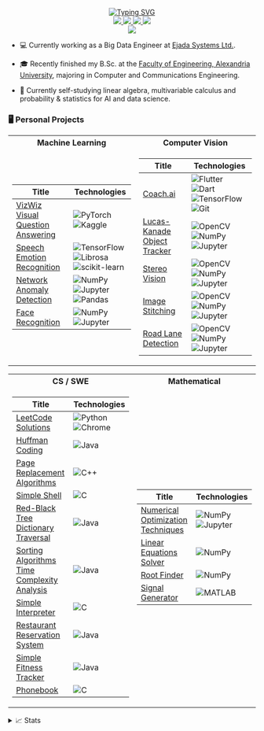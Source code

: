 <p align="center">
<a href="https://github.com/MohEsmail143">
    <img src="https://readme-typing-svg.demolab.com?lines=Mohamed+Esmail;Big+Data+Engineer;Aspiring+Data+Scientist" alt="Typing SVG"/>
</a>

<br/>

<a href="https://drive.google.com/file/d/1Gh91VRtR58RHkUD7OgQFBNItftXVwJgB/view?usp=sharing">
    <img src="https://img.shields.io/badge/PDF-CV-red?style=flat-square&logo=adobe">
</a>  
<a href="https://bit.ly/3Uxr8Ju">
    <img src="https://img.shields.io/badge/-LinkedIn-blue?style=flat-square&logo=linkedin">
</a>
<a href="https://www.kaggle.com/mohesmail143">
    <img src="https://img.shields.io/badge/Kaggle-white?style=flat-square&logo=kaggle">
</a>
<a href="mailto:moh.ahmed.esmail.1403@gmail.com">
    <img src="https://img.shields.io/badge/-Gmail-red?style=flat-square&logo=gmail&logoColor=white">
</a>

<br/>

<a href="https://github.com/MohEsmail143">
    <img src="https://github-stats-alpha.vercel.app/api?username=MohEsmail143&cc=22272e&tc=37BCF6&ic=fff&bc=0000">
</a>

</p>

* 💻 Currently working as a Big Data Engineer at [Ejada Systems Ltd.](https://www.ejada.com/).

* 🎓 Recently finished my B.Sc. at the [Faculty of Engineering, Alexandria University](https://eng.alexu.edu.eg/index.php/en/), majoring in Computer and Communications Engineering.

* 📖 Currently self-studying linear algebra, multivariable calculus and probability & statistics for AI and data science.

### 🖥️ Personal Projects

<table>
<tr><th>Machine Learning </th><th>Computer Vision</th></tr>
<tr><td>

|Title|Technologies|
|--|--|
| [VizWiz Visual Question Answering](https://github.com/MohEsmail143/vizwiz-visual-question-answering) | ![PyTorch](https://img.shields.io/badge/PyTorch-black?style=flat-square&logo=pytorch) ![Kaggle](https://img.shields.io/badge/Kaggle-black?style=flat-square&logo=kaggle) |
| [Speech Emotion Recognition](https://github.com/MohEsmail143/speech-emotion-recognition) | ![TensorFlow](https://img.shields.io/badge/TensorFlow-black?style=flat-square&logo=tensorflow) ![Librosa](https://img.shields.io/badge/Librosa-black?style=flat-square&logo=librosa) <br> ![scikit-learn](https://img.shields.io/badge/scikit--learn-black?style=flat-square&logo=scikitlearn) |
| [Network Anomaly Detection](https://github.com/MohEsmail143/network-anomaly-detection) | ![NumPy](https://img.shields.io/badge/NumPy-black?style=flat-square&logo=numpy) ![Jupyter](https://img.shields.io/badge/Jupyter-black?style=flat-square&logo=jupyter) <br> ![Pandas](https://img.shields.io/badge/Pandas-black?style=flat-square&logo=pandas) |
| [Face Recognition](https://github.com/MohEsmail143/face-recognition) | ![NumPy](https://img.shields.io/badge/NumPy-black?style=flat-square&logo=numpy) ![Jupyter](https://img.shields.io/badge/Jupyter-black?style=flat-square&logo=jupyter) |
</td><td>

|Title | Technologies|
|--|--|
| [Coach.ai](https://github.com/MohEsmail143/coach-ai) | ![Flutter](https://img.shields.io/badge/Flutter-black?style=flat-square&logo=flutter) ![Dart](https://img.shields.io/badge/Dart-black?style=flat-square&logo=dart) ![TensorFlow](https://img.shields.io/badge/TensorFlow-black?style=flat-square&logo=tensorflow) ![Git](https://img.shields.io/badge/Git-black?style=flat-square&logo=git) |
| [Lucas-Kanade Object Tracker](https://github.com/MohEsmail143/lucas-kanade-object-tracker) | ![OpenCV](https://img.shields.io/badge/OpenCV-black?style=flat-square&logo=opencv) ![NumPy](https://img.shields.io/badge/NumPy-black?style=flat-square&logo=numpy) ![Jupyter](https://img.shields.io/badge/Jupyter-black?style=flat-square&logo=jupyter)|
| [Stereo Vision](https://github.com/MohEsmail143/stereo-vision) | ![OpenCV](https://img.shields.io/badge/OpenCV-black?style=flat-square&logo=opencv) ![NumPy](https://img.shields.io/badge/NumPy-black?style=flat-square&logo=numpy) ![Jupyter](https://img.shields.io/badge/Jupyter-black?style=flat-square&logo=jupyter) |
| [Image Stitching](https://github.com/MohEsmail143/image-stitching) | ![OpenCV](https://img.shields.io/badge/OpenCV-black?style=flat-square&logo=opencv) ![NumPy](https://img.shields.io/badge/NumPy-black?style=flat-square&logo=numpy) ![Jupyter](https://img.shields.io/badge/Jupyter-black?style=flat-square&logo=jupyter) |
| [Road Lane Detection](https://github.com/MohEsmail143/road-lane-detection) | ![OpenCV](https://img.shields.io/badge/OpenCV-black?style=flat-square&logo=opencv) ![NumPy](https://img.shields.io/badge/NumPy-black?style=flat-square&logo=numpy) ![Jupyter](https://img.shields.io/badge/Jupyter-black?style=flat-square&logo=jupyter) |

</td></tr> </table>

<table>
<tr><th>CS / SWE</th><th>Mathematical</th></tr>
<tr><td>

|Title | Technologies|
|--|--|
| [LeetCode Solutions](https://github.com/MohEsmail143/leetcode-solutions) | ![Python](https://img.shields.io/badge/Python-black?style=flat-square&logo=python) ![Chrome](https://img.shields.io/badge/Chrome-black?style=flat-square&logo=google-chrome) |
| [Huffman Coding](https://github.com/MohEsmail143/huffman-coding) | ![Java](https://img.shields.io/badge/Java-black?style=flat-square&logo=java) |
| [Page Replacement Algorithms](https://github.com/MohEsmail143/page-replacement-algorithms) | ![C++](https://img.shields.io/badge/C%2B%2B-black?style=flat-square&logo=c%2B%2B) |
| [Simple Shell](https://github.com/MohEsmail143/simple-shell) | ![C](https://img.shields.io/badge/C-black?style=flat-square&logo=c) |
| [Red-Black Tree Dictionary Traversal](https://github.com/MohEsmail143/red-black-tree-dictionary-traversal) | ![Java](https://img.shields.io/badge/Java-black?style=flat-square&logo=java) |
| [Sorting Algorithms Time Complexity Analysis](https://github.com/MohEsmail143/sorting-algorithms-time-complexity-analysis) | ![Java](https://img.shields.io/badge/Java-black?style=flat-square&logo=java) |
| [Simple Interpreter](https://github.com/MohEsmail143/simple-interpreter) | ![C](https://img.shields.io/badge/C-black?style=flat-square&logo=c) |
| [Restaurant Reservation System](https://github.com/MohEsmail143/restaurant-reservation-system) | ![Java](https://img.shields.io/badge/Java-black?style=flat-square&logo=java) |
| [Simple Fitness Tracker](https://github.com/MohEsmail143/simple-fitness-tracker) | ![Java](https://img.shields.io/badge/Java-black?style=flat-square&logo=java) |
| [Phonebook](https://github.com/MohEsmail143/phonebook) | ![C](https://img.shields.io/badge/C-black?style=flat-square&logo=c) |

</td><td>

|Title | Technologies|
|--|--|
| [Numerical Optimization Techniques](https://github.com/MohEsmail143/numerical-optimization-techniques) | ![NumPy](https://img.shields.io/badge/NumPy-black?style=flat-square&logo=numpy) ![Jupyter](https://img.shields.io/badge/Jupyter-black?style=flat-square&logo=jupyter) |
| [Linear Equations Solver](https://github.com/MohEsmail143/linear-equations-solver) | ![NumPy](https://img.shields.io/badge/NumPy-black?style=flat-square&logo=numpy) |
| [Root Finder](https://github.com/MohEsmail143/root-finder) | ![NumPy](https://img.shields.io/badge/NumPy-black?style=flat-square&logo=numpy) |
| [Signal Generator](https://github.com/MohEsmail143/signal-generator) | ![MATLAB](https://img.shields.io/badge/MATLAB-black?style=flat-square&logo=matlab) |

</td></tr> </table>

<details>
<summary>📈 Stats</summary>
<br>

![Contribution Graph](http://github-profile-summary-cards.vercel.app/api/cards/profile-details?username=MohEsmail143&theme=transparent)
![Top Languages by Repo](http://github-profile-summary-cards.vercel.app/api/cards/repos-per-language?username=MohEsmail143&theme=transparent)
![Top Languages by Commit](http://github-profile-summary-cards.vercel.app/api/cards/most-commit-language?username=MohEsmail143&theme=transparent)

</details>
